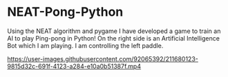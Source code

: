 # NEAT-Pong-Python
Using the NEAT algorithm and pygame I have developed a game to train an AI to play Ping-pong in Python!
On the right side is an Artificial Intelligence Bot which I am playing. I am controlling the left paddle.


https://user-images.githubusercontent.com/92065392/211680123-9815d32c-691f-4123-a284-e10a0b51387f.mp4

